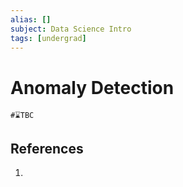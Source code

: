 ```yaml
---
alias: []
subject: Data Science Intro
tags: [undergrad]
---
```

# Anomaly Detection


```ad-note
#⌛TBC 
```

## References
1. 